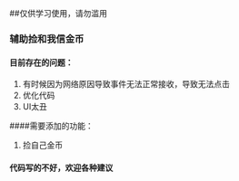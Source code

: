##仅供学习使用，请勿滥用
### 辅助捡和我信金币

#### 目前存在的问题：
1. 有时候因为网络原因导致事件无法正常接收，导致无法点击 
2. 优化代码
3. UI太丑

####需要添加的功能：
1. 捡自己金币

#### 代码写的不好，欢迎各种建议

